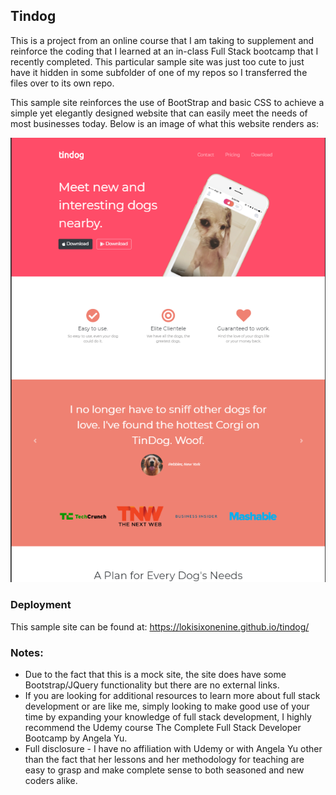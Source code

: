 ## Tindog
This is a project from an online course that I am taking to supplement and reinforce the coding that I learned at an in-class Full Stack bootcamp that I recently completed. This particular sample site was just too cute to just have it hidden in some subfolder of one of my repos so I transferred the files over to its own repo. 

This sample site reinforces the use of BootStrap and basic CSS to achieve a simple yet elegantly designed website that can easily meet the needs of most businesses today. Below is an image of what this website renders as: 

![](images/tindog.png)

### Deployment
This sample site can be found at:
https://lokisixonenine.github.io/tindog/

### Notes:
* Due to the fact that this is a mock site, the site does have some Bootstrap/JQuery functionality but there are no external links. 
* If you are looking for additional resources to learn more about full stack development or are like me, simply looking to make good use of your time by expanding your knowledge of full stack development, I highly recommend the Udemy course The Complete Full Stack Developer Bootcamp by Angela Yu. 
* Full disclosure - I have no affiliation with Udemy or with Angela Yu other than the fact that her lessons and her methodology for teaching are easy to grasp and make complete sense to both seasoned and new coders alike. 
